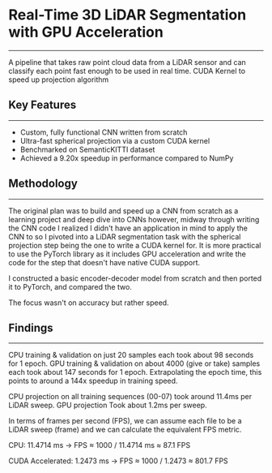 # Real-Time 3D LiDAR Segmentation with GPU Acceleration
---
A pipeline that takes raw point cloud data from a LiDAR sensor and can classify each point fast enough to be used in real time. CUDA Kernel to speed up projection algorithm

## Key Features
---
- Custom, fully functional CNN written from scratch
- Ultra-fast spherical projection via a custom CUDA kernel
- Benchmarked on SemanticKITTI dataset
- Achieved a 9.20x speedup in performance compared to NumPy

## Methodology
---
The original plan was to build and speed up a CNN from scratch as a learning project and deep dive into CNNs however, midway through writing the CNN code I realized I didn't have an application in mind to apply the CNN to so I pivoted into a LiDAR segmentation task with the spherical projection step being the one to write a CUDA kernel for. It is more practical to use the PyTorch library as it includes GPU acceleration and write the code for the step that doesn't have native CUDA support.

I constructed a basic encoder-decoder model from scratch and then ported it to PyTorch, and compared the two.

The focus wasn't on accuracy but rather speed.

## Findings
---
CPU training & validation on just 20 samples each took about 98 seconds for 1 epoch. GPU training & validation on about 4000 (give or take) samples each took about 147 seconds for 1 epoch. Extrapolating the epoch time, this points to around a 144x speedup in training speed.

CPU projection on all training sequences (00-07) took around 11.4ms per LiDAR sweep. GPU projection Took about 1.2ms per sweep. 

In terms of frames per second (FPS), we can assume each file to be a LiDAR sweep (frame) and we can calculate the equivalent FPS metric.

CPU: 11.4714 ms → FPS ≈ 1000 / 11.4714 ms ≈ 87.1 FPS

CUDA Accelerated: 1.2473 ms → FPS ≈ 1000 / 1.2473 ≈ 801.7 FPS



